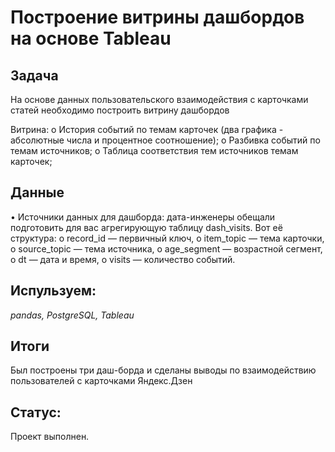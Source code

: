# Построение витрины дашбордов на основе Tableau

## Задача

На основе данных пользовательского взаимодействия с карточками статей необходимо построить витрину дашбордов

Витрина: 
o	История событий по темам карточек (два графика - абсолютные числа и процентное соотношение);
o	Разбивка событий по темам источников;
o	Таблица соответствия тем источников темам карточек;

## Данные

•	Источники данных для дашборда: дата-инженеры обещали подготовить для вас агрегирующую таблицу dash_visits. Вот её структура: 
o	record_id — первичный ключ,
o	item_topic — тема карточки,
o	source_topic — тема источника,
o	age_segment — возрастной сегмент,
o	dt — дата и время,
o	visits — количество событий.


## Испульзуем: 

*pandas, PostgreSQL, Tableau*

## Итоги 

Был построены три даш-борда и сделаны выводы по взаимодействию пользователей с карточками Яндекс.Дзен

## Статус:

Проект выполнен.
